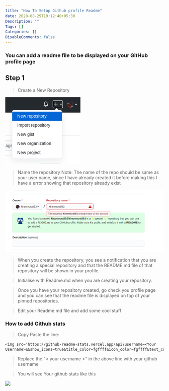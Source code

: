 ```yaml
---
title: "How To Setup Github profile Readme"
date: 2020-08-29T19:12:40+05:30
Description: ""
Tags: []
Categories: []
DisableComments: false
---
```


### You can add a readme file to be displayed on your GitHub profile page

## Step 1

>Create a New Repository

![New Repo Option](../../static/images/create_repo.png?raw=true "New Repo")

>Name the repository Note: The name of the repo should be same as your user name, since I have already created it before making this I have a error showing that repository already exist

![New Repo Option](../../static/images/repo_name.png?raw=true "Name Repo")

>When you create the repository, you see a notification that you are creating a special repository and that the README.md file of that repository will be shown in your profile.

> Initialise with Readme.md when you are creating your repository.

>Once you have your repository created, go check you profile page and you can see that the readme file is displayed on top of your pinned repositories.

>Edit your Readme.md file and add some cool stuff

### How to add Github stats

>Copy Paste the line:

    <img src='https://github-readme-stats.vercel.app/api?username=<Your Username>&&show_icons=true&title_color=fgffff&icon_color=fgffff&text_color=FFFFF&bg_color=0000'>

> Replace the "< your username >" in the above line with your github username

>You will see Your github stats like this

<img src='https://github-readme-stats.vercel.app/api?username=kiranmurali93&&show_icons=true&title_color=fgffff&icon_color=fgffff&text_color=FFFFF&bg_color=ffff'>